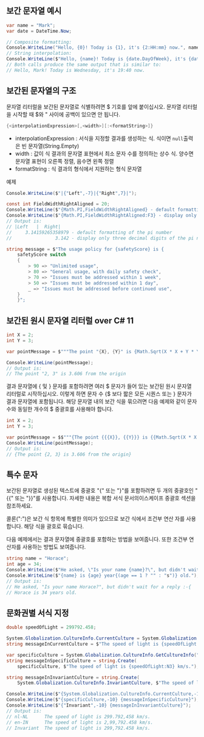 ## 보간 문자열 예시
```c#
var name = "Mark";
var date = DateTime.Now;

// Composite formatting:
Console.WriteLine("Hello, {0}! Today is {1}, it's {2:HH:mm} now.", name, date.DayOfWeek, date);
// String interpolation:
Console.WriteLine($"Hello, {name}! Today is {date.DayOfWeek}, it's {date:HH:mm} now.");
// Both calls produce the same output that is similar to:
// Hello, Mark! Today is Wednesday, it's 19:40 now.
```

## 보간된 문자열의 구조
문자열 리터럴을 보간된 문자열로 식별하려면 $ 기호를 앞에 붙이십시오. 문자열 리터럴을 시작할 때 $와 " 사이에 공백이 있으면 안 됩니다.
```c#
{<interpolationExpression>[,<width>][:<formatString>]}
```

- interpolationExpression : 서식을 지정할 결과를 생성하는 식. 식이면 `null`출력은 빈 문자열(String.Empty)
- width                   : 값이 식 결과의 문자열 표현에서 최소 문자 수를 정의하는 상수 식. 양수면 문자열 표현이 오른쪽 정렬, 음수면 왼쪽 정렬
- formatString            : 식 결과의 형식에서 지원하는 형식 문자열

예제
```c#
Console.WriteLine($"|{"Left",-7}|{"Right",7}|");

const int FieldWidthRightAligned = 20;
Console.WriteLine($"{Math.PI,FieldWidthRightAligned} - default formatting of the pi number");
Console.WriteLine($"{Math.PI,FieldWidthRightAligned:F3} - display only three decimal digits of the pi number");
// Output is:
// |Left   |  Right|
//     3.14159265358979 - default formatting of the pi number
//                3.142 - display only three decimal digits of the pi number
```

```c#
string message = $"The usage policy for {safetyScore} is {
    safetyScore switch
    {
        > 90 => "Unlimited usage",
        > 80 => "General usage, with daily safety check",
        > 70 => "Issues must be addressed within 1 week",
        > 50 => "Issues must be addressed within 1 day",
        _ => "Issues must be addressed before continued use",
    }
    }";
```

## 보간된 원시 문자열 리터럴 over C# 11
```c#
int X = 2;
int Y = 3;

var pointMessage = $"""The point "{X}, {Y}" is {Math.Sqrt(X * X + Y * Y):F3} from the origin""";

Console.WriteLine(pointMessage);
// Output is:
// The point "2, 3" is 3.606 from the origin
```

결과 문자열에 { 및 } 문자를 포함하려면 여러 $ 문자가 들어 있는 보간된 원시 문자열 리터럴로 시작하십시오. 이렇게 하면 문자 수 {$ 보다 짧은 모든 시퀀스 또는 } 문자가 결과 문자열에 포함됩니다. 해당 문자열 내의 보간 식을 묶으려면 다음 예제와 같이 문자 수와 동일한 개수의 $ 중괄호를 사용해야 합니다.

```c#
int X = 2;
int Y = 3;

var pointMessage = $$"""{The point {{{X}}, {{Y}}} is {{Math.Sqrt(X * X + Y * Y):F3}} from the origin}""";
Console.WriteLine(pointMessage);
// Output is:
// {The point {2, 3} is 3.606 from the origin}
```

## 특수 문자
보간된 문자열로 생성된 텍스트에 중괄호 "{" 또는 "}"를 포함하려면 두 개의 중괄호인 "{{" 또는 "}}"를 사용합니다. 자세한 내용은 복합 서식 문서의이스케이프 중괄호 섹션을 참조하세요.

콜론(":")은 보간 식 항목에 특별한 의미가 있으므로 보간 식에서 조건부 연산 자를 사용합니다. 해당 식을 괄호로 묶습니다.

다음 예제에서는 결과 문자열에 중괄호를 포함하는 방법을 보여줍니다. 또한 조건부 연산자를 사용하는 방법도 보여줍니다.

```c#
string name = "Horace";
int age = 34;
Console.WriteLine($"He asked, \"Is your name {name}?\", but didn't wait for a reply :-{{");
Console.WriteLine($"{name} is {age} year{(age == 1 ? "" : "s")} old.");
// Output is:
// He asked, "Is your name Horace?", but didn't wait for a reply :-{
// Horace is 34 years old.
```

## 문화권별 서식 지정
```c#
double speedOfLight = 299792.458;

System.Globalization.CultureInfo.CurrentCulture = System.Globalization.CultureInfo.GetCultureInfo("nl-NL");
string messageInCurrentCulture = $"The speed of light is {speedOfLight:N3} km/s.";

var specificCulture = System.Globalization.CultureInfo.GetCultureInfo("en-IN");
string messageInSpecificCulture = string.Create(
    specificCulture, $"The speed of light is {speedOfLight:N3} km/s.");

string messageInInvariantCulture = string.Create(
    System.Globalization.CultureInfo.InvariantCulture, $"The speed of light is {speedOfLight:N3} km/s.");

Console.WriteLine($"{System.Globalization.CultureInfo.CurrentCulture,-10} {messageInCurrentCulture}");
Console.WriteLine($"{specificCulture,-10} {messageInSpecificCulture}");
Console.WriteLine($"{"Invariant",-10} {messageInInvariantCulture}");
// Output is:
// nl-NL      The speed of light is 299.792,458 km/s.
// en-IN      The speed of light is 2,99,792.458 km/s.
// Invariant  The speed of light is 299,792.458 km/s.
```